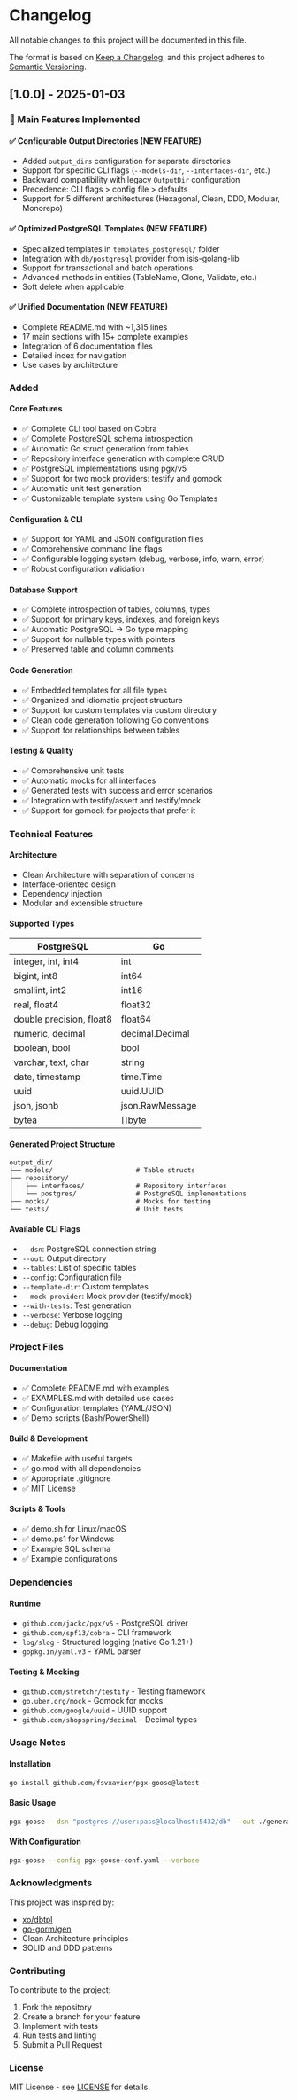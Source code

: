 # Changelog

All notable changes to this project will be documented in this file.

The format is based on [Keep a Changelog](https://keepachangelog.com/en/1.0.0/),
and this project adheres to [Semantic Versioning](https://semver.org/spec/v2.0.0.html).

## [1.0.0] - 2025-01-03

### 🎯 Main Features Implemented

#### ✅ Configurable Output Directories (NEW FEATURE)
- Added `output_dirs` configuration for separate directories
- Support for specific CLI flags (`--models-dir`, `--interfaces-dir`, etc.)
- Backward compatibility with legacy `OutputDir` configuration
- Precedence: CLI flags > config file > defaults
- Support for 5 different architectures (Hexagonal, Clean, DDD, Modular, Monorepo)

#### ✅ Optimized PostgreSQL Templates (NEW FEATURE)
- Specialized templates in `templates_postgresql/` folder
- Integration with `db/postgresql` provider from isis-golang-lib
- Support for transactional and batch operations
- Advanced methods in entities (TableName, Clone, Validate, etc.)
- Soft delete when applicable

#### ✅ Unified Documentation (NEW FEATURE)
- Complete README.md with ~1,315 lines
- 17 main sections with 15+ complete examples
- Integration of 6 documentation files
- Detailed index for navigation
- Use cases by architecture

### Added

#### Core Features
- ✅ Complete CLI tool based on Cobra
- ✅ Complete PostgreSQL schema introspection
- ✅ Automatic Go struct generation from tables
- ✅ Repository interface generation with complete CRUD
- ✅ PostgreSQL implementations using pgx/v5
- ✅ Support for two mock providers: testify and gomock
- ✅ Automatic unit test generation
- ✅ Customizable template system using Go Templates

#### Configuration & CLI
- ✅ Support for YAML and JSON configuration files
- ✅ Comprehensive command line flags
- ✅ Configurable logging system (debug, verbose, info, warn, error)
- ✅ Robust configuration validation

#### Database Support
- ✅ Complete introspection of tables, columns, types
- ✅ Support for primary keys, indexes, and foreign keys
- ✅ Automatic PostgreSQL → Go type mapping
- ✅ Support for nullable types with pointers
- ✅ Preserved table and column comments

#### Code Generation
- ✅ Embedded templates for all file types
- ✅ Organized and idiomatic project structure
- ✅ Support for custom templates via custom directory
- ✅ Clean code generation following Go conventions
- ✅ Support for relationships between tables

#### Testing & Quality
- ✅ Comprehensive unit tests
- ✅ Automatic mocks for all interfaces
- ✅ Generated tests with success and error scenarios
- ✅ Integration with testify/assert and testify/mock
- ✅ Support for gomock for projects that prefer it

### Technical Features

#### Architecture
- Clean Architecture with separation of concerns
- Interface-oriented design
- Dependency injection
- Modular and extensible structure

#### Supported Types
| PostgreSQL | Go |
|------------|-----|
| integer, int, int4 | int |
| bigint, int8 | int64 |
| smallint, int2 | int16 |
| real, float4 | float32 |
| double precision, float8 | float64 |
| numeric, decimal | decimal.Decimal |
| boolean, bool | bool |
| varchar, text, char | string |
| date, timestamp | time.Time |
| uuid | uuid.UUID |
| json, jsonb | json.RawMessage |
| bytea | []byte |

#### Generated Project Structure
```
output_dir/
├── models/                     # Table structs
├── repository/
│   ├── interfaces/             # Repository interfaces
│   └── postgres/               # PostgreSQL implementations
├── mocks/                      # Mocks for testing
└── tests/                      # Unit tests
```

#### Available CLI Flags
- `--dsn`: PostgreSQL connection string
- `--out`: Output directory
- `--tables`: List of specific tables
- `--config`: Configuration file
- `--template-dir`: Custom templates
- `--mock-provider`: Mock provider (testify/mock)
- `--with-tests`: Test generation
- `--verbose`: Verbose logging
- `--debug`: Debug logging

### Project Files

#### Documentation
- ✅ Complete README.md with examples
- ✅ EXAMPLES.md with detailed use cases
- ✅ Configuration templates (YAML/JSON)
- ✅ Demo scripts (Bash/PowerShell)

#### Build & Development
- ✅ Makefile with useful targets
- ✅ go.mod with all dependencies
- ✅ Appropriate .gitignore
- ✅ MIT License

#### Scripts & Tools
- ✅ demo.sh for Linux/macOS
- ✅ demo.ps1 for Windows
- ✅ Example SQL schema
- ✅ Example configurations

### Dependencies

#### Runtime
- `github.com/jackc/pgx/v5` - PostgreSQL driver
- `github.com/spf13/cobra` - CLI framework
- `log/slog` - Structured logging (native Go 1.21+)
- `gopkg.in/yaml.v3` - YAML parser

#### Testing & Mocking
- `github.com/stretchr/testify` - Testing framework
- `go.uber.org/mock` - Gomock for mocks
- `github.com/google/uuid` - UUID support
- `github.com/shopspring/decimal` - Decimal types

### Usage Notes

#### Installation
```bash
go install github.com/fsvxavier/pgx-goose@latest
```

#### Basic Usage
```bash
pgx-goose --dsn "postgres://user:pass@localhost:5432/db" --out ./generated
```

#### With Configuration
```bash
pgx-goose --config pgx-goose-conf.yaml --verbose
```

### Acknowledgments

This project was inspired by:
- [xo/dbtpl](https://github.com/xo/dbtpl)
- [go-gorm/gen](https://github.com/go-gorm/gen)
- Clean Architecture principles
- SOLID and DDD patterns

### Contributing

To contribute to the project:
1. Fork the repository
2. Create a branch for your feature
3. Implement with tests
4. Run tests and linting
5. Submit a Pull Request

### License

MIT License - see [LICENSE](LICENSE) for details.
